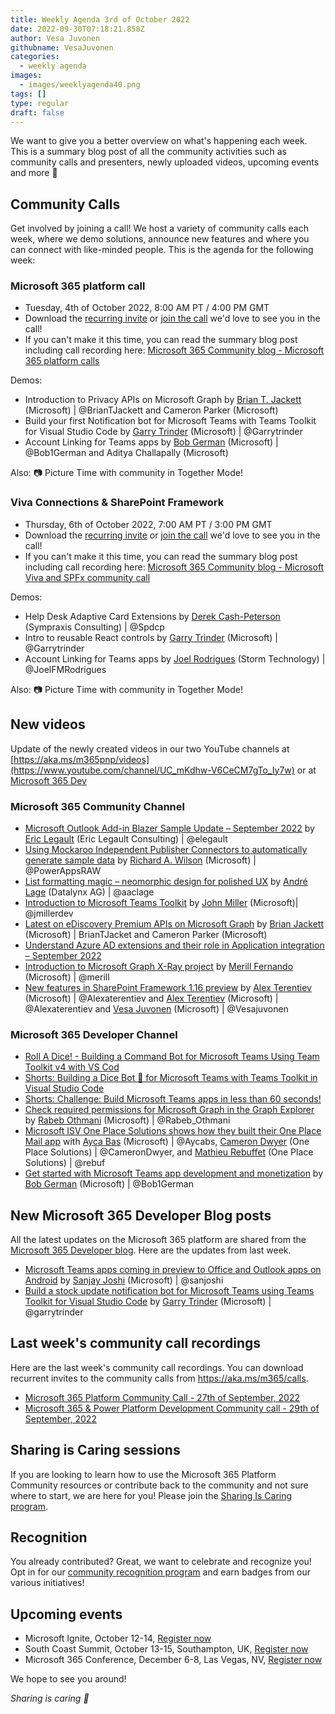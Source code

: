 ```yaml
---
title: Weekly Agenda 3rd of October 2022
date: 2022-09-30T07:18:21.858Z
author: Vesa Juvonen
githubname: VesaJuvonen
categories:
  - weekly agenda
images:
  - images/weeklyagenda40.png
tags: []
type: regular
draft: false
---
```


We want to give you a better overview on what's happening each week. This is a summary blog post of all the community activities such as community calls and presenters, newly uploaded videos, upcoming events and more 🚀

## Community Calls

Get involved by joining a call! We host a variety of community calls each week, where we demo solutions, announce new features and where you can connect with like-minded people. This is the agenda for the following week:

### Microsoft 365 platform call

* Tuesday, 4th of October 2022, 8:00 AM PT / 4:00 PM GMT
* Download the [recurring invite](https://aka.ms/m365-dev-call) or [join the call](https://aka.ms/m365-dev-call-join) we'd love to see you in the call!
* If you can't make it this time, you can read the summary blog post including call recording here: [Microsoft 365 Community blog - Microsoft 365 platform calls](https://pnp.github.io/blog/categories/microsoft-365-platform-call/)

Demos: 

* Introduction to Privacy APIs on Microsoft Graph by [Brian T. Jackett](https://twitter.com/briantjackett) (Microsoft) | @BrianTJackett and Cameron Parker (Microsoft)
* Build your first Notification bot for Microsoft Teams with Teams Toolkit for Visual Studio Code by [Garry Trinder](https://twitter.com/garrytrinder) (Microsoft) | @Garrytrinder
* Account Linking for Teams apps by [Bob German](https://twitter.com/Bob1German) (Microsoft) | @Bob1German and Aditya Challapally (Microsoft)

Also: 📷 Picture Time with community in Together Mode!


### Viva Connections & SharePoint Framework

* Thursday, 6th of October 2022, 7:00 AM PT / 3:00 PM GMT
* Download the [recurring invite](https://aka.ms/spdev-spfx-call) or [join the call](https://aka.ms/spdev-spfx-call-join) we'd love to see you in the call!
* If you can't make it this time, you can read the summary blog post including call recording here: [Microsoft 365 Community blog - Microsoft Viva and SPFx community call](https://pnp.github.io/blog/categories/microsoft-viva-and-spfx-community-call//)

Demos: 

* Help Desk Adaptive Card Extensions by [Derek Cash-Peterson](https://twitter.com/spdcp) (Sympraxis Consulting) | @Spdcp
* Intro to reusable React controls by [Garry Trinder](https://twitter.com/garrytrinder) (Microsoft) | @Garrytrinder
* Account Linking for Teams apps by [Joel Rodrigues](https://twitter.com/JoelFMRodrigues) (Storm Technology) | @JoelFMRodrigues

Also: 📷 Picture Time with community in Together Mode!

## New videos

Update of the newly created videos in our two YouTube channels at [https://aka.ms/m365pnp/videos](https://www.youtube.com/channel/UC_mKdhw-V6CeCM7gTo_Iy7w) or at [Microsoft 365 Dev](https://www.youtube.com/channel/UCV_6HOhwxYLXAGd-JOqKPoQ)

### Microsoft 365 Community Channel

* [Microsoft Outlook Add-in Blazer Sample Update – September 2022](https://www.youtube.com/watch?v=nRhEgTwJDtY) by [Eric Legault](https://twitter.com/elegault) (Eric Legault Consulting) | @elegault 
* [Using Mockaroo Independent Publisher Connectors to automatically generate sample data](https://www.youtube.com/watch?v=nRhEgTwJDtY) by  [Richard A. Wilson](https://twitter.com/PowerAppsRAW) (Microsoft) | @PowerAppsRAW 
* [List formatting magic – neomorphic design for polished UX](https://www.youtube.com/watch?v=8Nboe31bmB4) by [André Lage](https://twitter.com/aaclage) (Datalynx AG) | @aaclage
* [Introduction to Microsoft Teams Toolkit](https://www.youtube.com/watch?v=z8-cMEz350E) by [John Miller](https://twitter.com/jmillerdev)  (Microsoft)| @jmillerdev
* [Latest on eDiscovery Premium APIs on Microsoft Graph](https://www.youtube.com/watch?v=OJr48y8kIio) by [Brian Jackett](https://twitter.com/BrianTJackett) (Microsoft) | BrianTJacket and Cameron Parker (Microsoft)
* [Understand Azure AD extensions and their role in Application integration – September 2022](https://www.youtube.com/watch?v=z-7kpn_R_JE)
* [Introduction to Microsoft Graph X-Ray project](https://www.youtube.com/watch?v=6_aywwBWgr8) by  [Merill Fernando](https://twitter.com/merill) (Microsoft) | @merill
* [New features in SharePoint Framework 1.16 preview](https://www.youtube.com/watch?v=b2gDvgpv1e8) by [Alex Terentiev](https://twitter.com/alexaterentiev) (Microsoft) | @Alexaterentiev and [Alex Terentiev](https://twitter.com/alexaterentiev) (Microsoft) | @Alexaterentiev and [Vesa Juvonen](https://twitter.com/vesajuvonen) (Microsoft) | @Vesajuvonen


### Microsoft 365 Developer Channel

*  [Roll A Dice! - Building a Command Bot for Microsoft Teams Using Team Toolkit v4 with VS Cod](https://www.youtube.com/watch?v=BSxanVdealA)
*  [Shorts: Building a Dice Bot 🎲 for Microsoft Teams with Teams Toolkit in Visual Studio Code](https://www.youtube.com/shorts/_LbulbZr5ZA)
*  [Shorts: Challenge: Build Microsoft Teams apps in less than 60 seconds!](https://www.youtube.com/shorts/_hg2VmBA_yQ) 
*  [Check required permissions for Microsoft Graph in the Graph Explorer](https://www.youtube.com/shorts/fWc7i-YDFM0) by [Rabeb Othmani](https://twitter.com/Rabeb_Othmani) (Microsoft) | @Rabeb_Othmani
*  [Microsoft ISV One Place Solutions shows how they built their One Place Mail app](https://www.youtube.com/watch?v=cPRE8HfBCLA) with [Ayca Bas](https://twitter.com/aycabs) (Microsoft) | @Aycabs, [Cameron Dwyer](https://twitter.com/CameronDwyer) (One Place Solutions) | @CameronDwyer, and [Mathieu Rebuffet](https://twitter.com/rebuf) (One Place Solutions) | @rebuf
* [Get started with Microsoft Teams app development and monetization](https://www.youtube.com/watch?v=ntFBgnrTt-s) by [Bob German](https://twitter.com/Bob1German) (Microsoft) | @Bob1German


## New Microsoft 365 Developer Blog posts

All the latest updates on the Microsoft 365 platform are shared from the [Microsoft 365 Developer blog](https://devblogs.microsoft.com/microsoft365dev/). Here are the updates from last week.

*  [Microsoft Teams apps coming in preview to Office and Outlook apps on Android](https://devblogs.microsoft.com/microsoft365dev/microsoft-teams-apps-coming-in-preview-to-office-and-outlook-apps-on-android/) by [Sanjay Joshi](https://twitter.com/sanjoshi) (Microsoft) | @sanjoshi
*  [Build a stock update notification bot for Microsoft Teams using Teams Toolkit for Visual Studio Code](https://devblogs.microsoft.com/microsoft365dev/build-a-stock-update-notification-bot-for-microsoft-teams-using-teams-toolkit-for-visual-studio-code/) by [Garry Trinder](https://twitter.com/garrytrinder) (Microsoft) | @garrytrinder


## Last week's community call recordings

Here are the last week's community call recordings. You can download recurrent invites to the community calls from https://aka.ms/m365/calls.

*  [Microsoft 365 Platform Community Call - 27th of September, 2022](https://pnp.github.io/blog/microsoft-365-platform-community-call/2022-09-27/)
*  [Microsoft 365 & Power Platform Development Community call - 29th of September, 2022](https://pnp.github.io/blog/microsoft-365-and-power-platform-development-community-call/2022-09-29/)

## Sharing is Caring sessions

If you are looking to learn how to use the Microsoft 365 Platform Community resources or contribute back to the community and not sure where to start, we are here for you! Please join the [Sharing Is Caring program](https://pnp.github.io/sharing-is-caring/).

## Recognition

You already contributed? Great, we want to celebrate and recognize you! Opt in for our [community recognition program](https://pnp.github.io/recognitionprogram/) and earn badges from our various initiatives! 

## Upcoming events

* Microsoft Ignite, October 12-14, [Register now](https://ignite.microsoft.com/en-US/home)
* South Coast Summit, October 13-15, Southampton, UK, [Register now](https://www.southcoastsummit.com/)
* Microsoft 365 Conference, December 6-8, Las Vegas, NV, [Register now](https://m365conf.com/#!/)

We hope to see you around!

_Sharing is caring 🧡_
